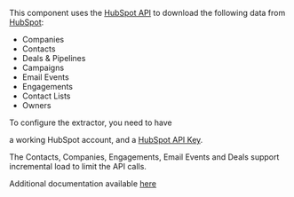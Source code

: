 This component uses the [HubSpot API](https://developers.hubspot.com/docs/overview) to download the following 
data from [HubSpot](http://www.hubspot.com/):

- Companies
- Contacts
- Deals & Pipelines
- Campaigns
- Email Events
- Engagements
- Contact Lists
- Owners

To configure the extractor, you need to have

a working HubSpot account, and
a [HubSpot API Key](https://app.hubspot.com/keys/get).


The Contacts, Companies, Engagements, Email Events  and Deals support incremental load to limit the API calls.

Additional documentation available [here](https://bitbucket.org/kds_consulting_team/kds-team.ex-hubspot-crm/src/master/README.md)